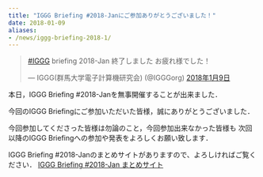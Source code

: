 ```yaml
---
title: "IGGG Briefing #2018-Janにご参加ありがとうございました！"
date: 2018-01-09
aliases:
- /news/iggg-briefing-2018-1/
---
```


<blockquote class="twitter-tweet" data-lang="ja"><p lang="ja" dir="ltr"><a href="https://twitter.com/hashtag/IGGG?src=hash&amp;ref_src=twsrc%5Etfw">#IGGG</a> &#13;briefing 2018-Jan 終了しました&#13;お疲れ様でした！</p>&mdash; IGGG(群馬大学電子計算機研究会) (@IGGGorg) <a href="https://twitter.com/IGGGorg/status/950684547544358912?ref_src=twsrc%5Etfw">2018年1月9日</a></blockquote>
<script async src="https://platform.twitter.com/widgets.js" charset="utf-8"></script>

本日，IGGG Briefing #2018-Janを無事開催することが出来ました．

今回のIGGG Briefingにご参加いただいた皆様，誠にありがとうございました．

今回参加してくださった皆様は勿論のこと，今回参加出来なかった皆様も
次回以降のIGGG Briefingへの参加や発表をよろしくお願い致します．

IGGG Briefing #2018-Janのまとめサイトがありますので、よろしければご覧ください．
[IGGG Briefing #2018-Jan まとめサイト](https://scrapbox.io/iggg/IGGG%20Briefing%20%EF%BC%832018-Jan)
